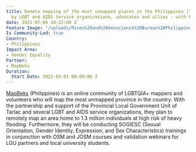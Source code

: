 ```yaml
---
title: Remote mapping of the most unmapped places in the Philippines (Tarlac Province)
  by LGBT and AIDS Service organizations, advocates and allies - with MapBeks
date: 2021-07-08 10:22:00 Z
Feature Image: "/uploads/Mines%20and%20Geoscience%20Bureau%20Philippines-87953b.png"
Is Community-Led: true
Country:
- Philippines
Impact Area:
- Gender Equality
Partner:
- MapBeks
Duration:
  Start Date: 2021-03-01 00:00:00 Z
---
```


[MapBeks](https://www.facebook.com/mapbeks) (Philippines) is an online community of LGBTQIA+ mappers and volunteers who will map the most unmapped province in the country. With the partnership and support of the Provincial Local Government Unit of Tarlac and several LGBT and AIDS service organizations, they plan to remotely map an area home to 1.3 million individuals at high risk of heavy flooding. Furthermore, they will be conducting SOGIESC (Sexual Orientation, Gender Identity, Expression, and Sex Characteristics) trainings in conjunction with OSM and JOSM courses and validation webinars for LGU partners and local university students.